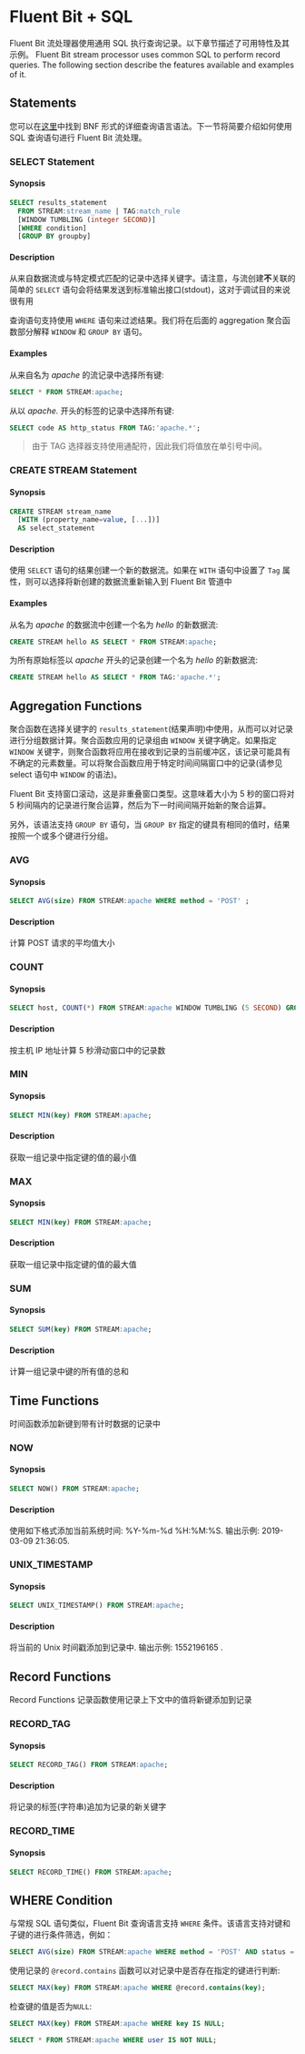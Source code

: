 # Fluent Bit + SQL

Fluent Bit 流处理器使用通用 SQL 执行查询记录。以下章节描述了可用特性及其示例。 Fluent Bit stream processor uses common SQL to perform record queries. The following section describe the features available and examples of it.

## Statements

您可以在[这里](https://github.com/fluent/fluent-bit/tree/master/src/stream_processor)中找到 BNF 形式的详细查询语言语法。下一节将简要介绍如何使用 SQL 查询语句进行 Fluent Bit 流处理。

### SELECT Statement

#### Synopsis

```sql
SELECT results_statement
  FROM STREAM:stream_name | TAG:match_rule
  [WINDOW TUMBLING (integer SECOND)]
  [WHERE condition]
  [GROUP BY groupby]
```

#### Description

从来自数据流或与特定模式匹配的记录中选择关键字。请注意，与流创建**不**关联的简单的 `SELECT` 语句会将结果发送到标准输出接口\(stdout\)，这对于调试目的来说很有用

查询语句支持使用 `WHERE` 语句来过滤结果。我们将在后面的 aggregation 聚合函数部分解释 `WINDOW` 和 `GROUP BY` 语句。

#### Examples

从来自名为 _apache_ 的流记录中选择所有键:

```sql
SELECT * FROM STREAM:apache;
```

从以 _apache._ 开头的标签的记录中选择所有键:

```sql
SELECT code AS http_status FROM TAG:'apache.*';
```

> 由于 TAG 选择器支持使用通配符，因此我们将值放在单引号中间。

### CREATE STREAM Statement

#### Synopsis

```sql
CREATE STREAM stream_name
  [WITH (property_name=value, [...])]
  AS select_statement
```

#### Description

使用 `SELECT` 语句的结果创建一个新的数据流。如果在 `WITH` 语句中设置了 `Tag` 属性，则可以选择将新创建的数据流重新输入到 Fluent Bit 管道中

#### Examples

从名为 _apache_ 的数据流中创建一个名为 _hello_ 的新数据流:

```sql
CREATE STREAM hello AS SELECT * FROM STREAM:apache;
```

为所有原始标签以 _apache_ 开头的记录创建一个名为 _hello_ 的新数据流:

```sql
CREATE STREAM hello AS SELECT * FROM TAG:'apache.*';
```

## Aggregation Functions

聚合函数在选择关键字的 `results_statement`\(结果声明\)中使用，从而可以对记录进行分组数据计算。聚合函数应用的记录组由 `WINDOW` 关键字确定。如果指定 `WINDOW` 关键字，则聚合函数将应用在接收到记录的当前缓冲区，该记录可能具有不确定的元素数量。可以将聚合函数应用于特定时间间隔窗口中的记录\(请参见 select 语句中 `WINDOW` 的语法\)。

Fluent Bit 支持窗口滚动，这是非重叠窗口类型。这意味着大小为 5 秒的窗口将对 5 秒间隔内的记录进行聚合运算，然后为下一时间间隔开始新的聚合运算。

另外，该语法支持 `GROUP BY` 语句，当 `GROUP BY` 指定的键具有相同的值时，结果按照一个或多个键进行分组。

### AVG

#### Synopsis

```sql
SELECT AVG(size) FROM STREAM:apache WHERE method = 'POST' ;
```

#### Description

计算 POST 请求的平均值大小

### COUNT

#### Synopsis

```sql
SELECT host, COUNT(*) FROM STREAM:apache WINDOW TUMBLING (5 SECOND) GROUP BY host;
```

#### Description

按主机 IP 地址计算 5 秒滑动窗口中的记录数

### MIN

#### Synopsis

```sql
SELECT MIN(key) FROM STREAM:apache;
```

#### Description

获取一组记录中指定键的值的最小值

### MAX

#### Synopsis

```sql
SELECT MIN(key) FROM STREAM:apache;
```

#### Description

获取一组记录中指定键的值的最大值

### SUM

#### Synopsis

```sql
SELECT SUM(key) FROM STREAM:apache;
```

#### Description

计算一组记录中键的所有值的总和

## Time Functions

时间函数添加新键到带有计时数据的记录中

### NOW

#### Synopsis

```sql
SELECT NOW() FROM STREAM:apache;
```

#### Description

使用如下格式添加当前系统时间: %Y-%m-%d %H:%M:%S. 输出示例: 2019-03-09 21:36:05.

### UNIX\_TIMESTAMP

#### Synopsis

```sql
SELECT UNIX_TIMESTAMP() FROM STREAM:apache;
```

#### Description

将当前的 Unix 时间戳添加到记录中. 输出示例: 1552196165 .

## Record Functions

Record Functions 记录函数使用记录上下文中的值将新键添加到记录

### RECORD\_TAG

#### Synopsis

```sql
SELECT RECORD_TAG() FROM STREAM:apache;
```

#### Description

将记录的标签\(字符串\)追加为记录的新关键字

### RECORD\_TIME

#### Synopsis

```sql
SELECT RECORD_TIME() FROM STREAM:apache;
```

## WHERE Condition

与常规 SQL 语句类似，Fluent Bit 查询语言支持 `WHERE` 条件。该语言支持对键和子键的进行条件筛选，例如：

```sql
SELECT AVG(size) FROM STREAM:apache WHERE method = 'POST' AND status = 200;
```

使用记录的 `@record.contains` 函数可以对记录中是否存在指定的键进行判断:

```sql
SELECT MAX(key) FROM STREAM:apache WHERE @record.contains(key);
```

检查键的值是否为`NULL`:

```sql
SELECT MAX(key) FROM STREAM:apache WHERE key IS NULL;
```

```sql
SELECT * FROM STREAM:apache WHERE user IS NOT NULL;
```

